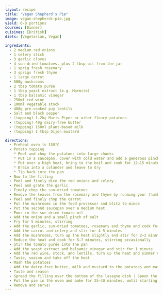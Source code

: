 ```yaml
---
layout: recipe
title: "Vegan Shepherd's Pie"
image: vegan-shepherds-pie.jpg
yield: 6-8 portions
courses: [Dinner]
cuisines: [British]
diets: [Vegetarian, Vegan]

ingredients:
  - 2 medium red onions
  - 1 celery stick
  - 3 garlic cloves
  - 4 sun-dried tomatoes, plus 2 tbsp oil from the jar
  - 1 sprig fresh rosemary
  - 3 sprigs fresh thyme
  - 1 large carrot
  - 500g mushrooms
  - 2 tbsp tomato purée
  - 1 tbsp yeast extract (e.g. Marmite)
  - 1 tbsp balsamic vinegar
  - 250ml red wine
  - 100ml vegetable stock
  - 400g pre-cooked puy lentils
  - Salt and black pepper
  - (topping) 1.2kg Maris Piper or other floury potatoes
  - (topping) 40g dairy-free butter
  - (topping) 150ml plant-based milk
  - (topping) 1 tbsp Dijon mustard

directions:
  - Preheat oven to 180°C
  - Potato topping
    * Peel and chop the potatoes into large chunks
    * Put in a saucepan, cover with cold water and add a generous pinch of salt
    * Put over a high heat, bring to the boil and cook for 12–15 minutes
    * Drain into a colander and leave to dry
    * Tip back into the pan
  - Now to the filling
  - Peel and finely dice the red onions and celery
  - Peel and grate the garlic
  - Finely chop the sun–dried tomatoes
  - Remove the leaves from the rosemary and thyme by running your thumb and forefinger from the top to the base of the stems, then finely chop
  - Peel and finely chop the carrot
  - Put the mushrooms in the food processor and blitz to mince
  - Put the second saucepan over a medium heat
  - Pour in the sun-dried tomato oil
  - Add the onion and a small pinch of salt
  - Fry for 5 minutes, stirring
  - Add the garlic, sun-dried tomatoes, rosemary and thyme and cook for 2 minutes
  - Add the carrot and celery and stir for 4–5 minutes
  - Add the mushrooms, turn up the heat slightly and stir for 2–3 minutes, until the mushrooms start to sweat
  - Reduce the heat and cook for 5–7 minutes, stirring occasionally
  - Stir the tomato purée into the pan
  - Add the yeast extract and balsamic vinegar and stir for 1 minute
  - Add the red wine, stock, and lentils, turn up the heat and simmer until most of the liquid has evaporated, about 10 minutes
  - Taste, season and take off the heat
  - Mash the potatoes
  - Add the dairy-free butter, milk and mustard to the potatoes and mash until really smooth
  - Taste and season
  - Spread the filling over the bottom of the lasagne dish | Spoon the potato into the piping bag, if using, and pipe tightly packed walnut-sized whips of potato all over, otherwise spoon over the potato and spread it out with the back of a spoon, then drag over a fork to make rows that will catch in the oven
  - Put the pie in the oven and bake for 25–30 minutes, until starting to crisp and turn golden brown
  - Remove and serve!
---
```

